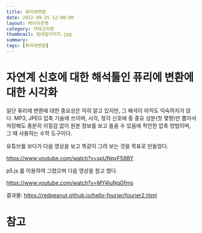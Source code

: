 ```yaml
---
title: 퓨리에변환
date: 2022-09-25 12:00:00
layout: 레이아웃명
category: 카테고리명
thumbnail: 썸네일이미지.jpg
summary: 
tags: [퓨리에변환]
---
```


# 자연계 신호에 대한 해석툴인 퓨리에 변환에 대한 시각화

일단 퓨리에 변환에 대한 중요성은 익히 알고 있지만, 그 해석이 아직도 익숙하지가 않다. MP3, JPEG 압축 기술에 쓰이며, 시각, 청각 신호에 중 중요 성분(첫 몇항)만 뽑아서 저장해도 충분히 이질감 없이 원본 정보를 보고 들을 수 있음에 착안한 압축 방법이며, 그 때 사용하는 수학 도구이다.

유튜브를 보다가 다음 영상을 보고 똑같이 그려 보는 것을 목표로 만들었다.

https://www.youtube.com/watch?v=spUNpyF58BY


p5.js 를 이용하여 그렸으며 다음 영상을 참고 했다.

https://www.youtube.com/watch?v=MY4luNgGfms

결과물: https://redpeanut.github.io/hello-fourier/fourier2.html

<!-- ![결과화면캡처](./capture.png) -->

# 참고




